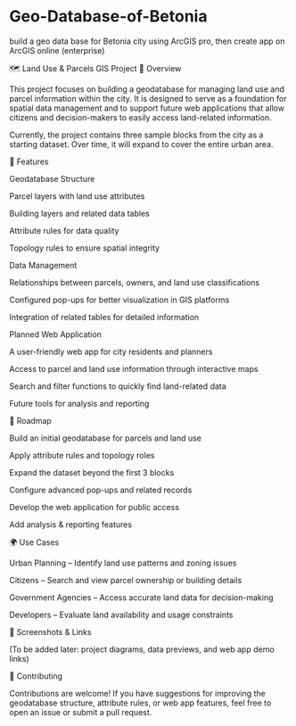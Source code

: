 # Geo-Database-of-Betonia
build a geo data base for Betonia city using ArcGIS pro, then create app on ArcGIS online (enterprise)

🗺️ Land Use & Parcels GIS Project
📌 Overview

This project focuses on building a geodatabase for managing land use and parcel information within the city. It is designed to serve as a foundation for spatial data management and to support future web applications that allow citizens and decision-makers to easily access land-related information.

Currently, the project contains three sample blocks from the city as a starting dataset. Over time, it will expand to cover the entire urban area.

🔑 Features

Geodatabase Structure

Parcel layers with land use attributes

Building layers and related data tables

Attribute rules for data quality

Topology rules to ensure spatial integrity

Data Management

Relationships between parcels, owners, and land use classifications

Configured pop-ups for better visualization in GIS platforms

Integration of related tables for detailed information

Planned Web Application

A user-friendly web app for city residents and planners

Access to parcel and land use information through interactive maps

Search and filter functions to quickly find land-related data

Future tools for analysis and reporting


🚀 Roadmap

 Build an initial geodatabase for parcels and land use

 Apply attribute rules and topology roles

 Expand the dataset beyond the first 3 blocks

 Configure advanced pop-ups and related records

 Develop the web application for public access

 Add analysis & reporting features

🌍 Use Cases

Urban Planning – Identify land use patterns and zoning issues

Citizens – Search and view parcel ownership or building details

Government Agencies – Access accurate land data for decision-making

Developers – Evaluate land availability and usage constraints

📸 Screenshots & Links

(To be added later: project diagrams, data previews, and web app demo links)

🤝 Contributing

Contributions are welcome!
If you have suggestions for improving the geodatabase structure, attribute rules, or web app features, feel free to open an issue or submit a pull request.
